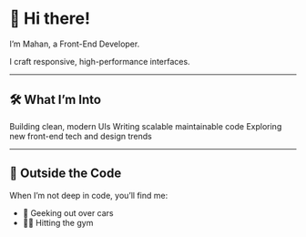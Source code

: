 # 👋 Hi there!  
I’m Mahan, a Front-End Developer.

I craft responsive, high-performance interfaces.

---

## 🛠️ What I’m Into
Building clean, modern UIs
Writing scalable maintainable code
Exploring new front-end tech and design trends

---

## 🎨 Outside the Code
When I’m not deep in code, you’ll find me:
- 🚗 Geeking out over cars
- 🏋️‍♀️ Hitting the gym  

